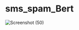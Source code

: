 # sms_spam_Bert
![Screenshot (50)](https://github.com/SAMBANGI-RAJU/sms_spam_Bert/assets/115488085/8a9d2f6b-f479-4725-8cba-2276f9ab71fb)
